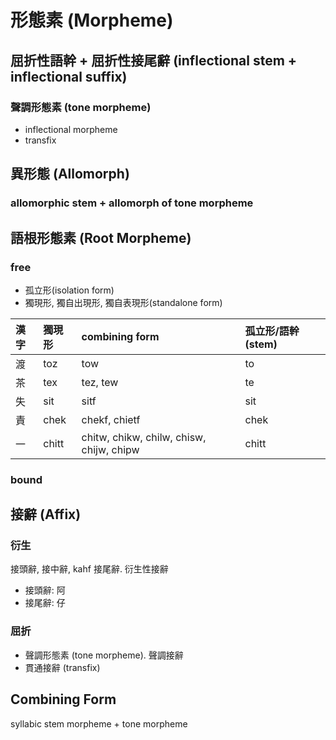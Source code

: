 # 形態素 (Morpheme)

## 屈折性語幹 + 屈折性接尾辭 (inflectional stem + inflectional suffix)

### 聲調形態素 (tone morpheme)

* inflectional morpheme
* transfix

## 異形態 (Allomorph)

### allomorphic stem + allomorph of tone morpheme

## 語根形態素 (Root Morpheme)

### free

* 孤立形(isolation form)
* 獨現形, 獨自出現形, 獨自表現形(standalone form)

| 漢字 | 獨現形 | combining form | 孤立形/語幹 (stem) |
| :--- | :--- | :--- | :--- |
| 渡 | toz | tow | to |
| 茶 | tex | tez, tew | te |
| 失 | sit | sitf | sit |
| 責| chek | chekf, chietf | chek |
| 一 | chitt | chitw, chikw, chilw, chisw, chijw, chipw | chitt |

### bound

## 接辭 (Affix)

### 衍生

接頭辭, 接中辭, kahf 接尾辭. 衍生性接辭

* 接頭辭: 阿
* 接尾辭: 仔

### 屈折

* 聲調形態素 (tone morpheme). 聲調接辭
* 貫通接辭 (transfix)

## Combining Form

syllabic stem morpheme + tone morpheme
